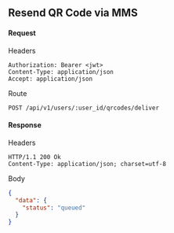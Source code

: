 ## Resend QR Code via MMS
#### Request
Headers
```
Authorization: Bearer <jwt>
Content-Type: application/json
Accept: application/json
```
Route
```
POST /api/v1/users/:user_id/qrcodes/deliver
```

#### Response
Headers
```
HTTP/1.1 200 Ok
Content-Type: application/json; charset=utf-8
```
Body
```json
{
  "data": {
    "status": "queued"
  }
}
```
